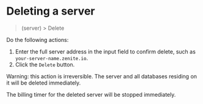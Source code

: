 # Deleting a server

> (server) > Delete

Do the following actions:

1. Enter the full server address in the input field to confirm delete, such as `your-server-name.zenite.io`.
2. Click the `Delete` button.

Warning: this action is irreversible. The server and all databases residing on it will be deleted immediately.

The billing timer for the deleted server will be stopped immediately.